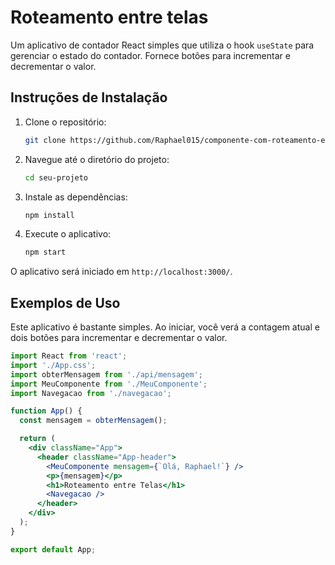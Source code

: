 # Roteamento entre telas

Um aplicativo de contador React simples que utiliza o hook `useState` para gerenciar o estado do contador. Fornece botões para incrementar e decrementar o valor.

## Instruções de Instalação

1. Clone o repositório:

    ```bash
    git clone https://github.com/Raphael015/componente-com-roteamento-entre-telas
    ```

2. Navegue até o diretório do projeto:

    ```bash
    cd seu-projeto
    ```

3. Instale as dependências:

    ```bash
    npm install
    ```

4. Execute o aplicativo:

    ```bash
    npm start
    ```

O aplicativo será iniciado em `http://localhost:3000/`.

## Exemplos de Uso

Este aplicativo é bastante simples. Ao iniciar, você verá a contagem atual e dois botões para incrementar e decrementar o valor.

```jsx
import React from 'react';
import './App.css';
import obterMensagem from './api/mensagem';
import MeuComponente from './MeuComponente';
import Navegacao from './navegacao';

function App() {
  const mensagem = obterMensagem();

  return (
    <div className="App">
      <header className="App-header">
        <MeuComponente mensagem={`Olá, Raphael!`} />
        <p>{mensagem}</p>
        <h1>Roteamento entre Telas</h1>
        <Navegacao />
      </header>
    </div>
  );
}

export default App;
